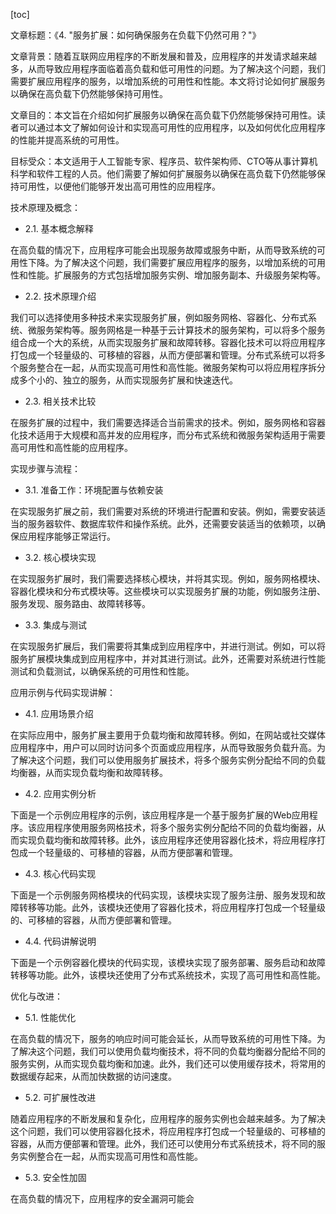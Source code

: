 
[toc]                    
                
                
文章标题：《4. "服务扩展：如何确保服务在负载下仍然可用？"》

文章背景：随着互联网应用程序的不断发展和普及，应用程序的并发请求越来越多，从而导致应用程序面临着高负载和低可用性的问题。为了解决这个问题，我们需要扩展应用程序的服务，以增加系统的可用性和性能。本文将讨论如何扩展服务以确保在高负载下仍然能够保持可用性。

文章目的：本文旨在介绍如何扩展服务以确保在高负载下仍然能够保持可用性。读者可以通过本文了解如何设计和实现高可用性的应用程序，以及如何优化应用程序的性能并提高系统的可用性。

目标受众：本文适用于人工智能专家、程序员、软件架构师、CTO等从事计算机科学和软件工程的人员。他们需要了解如何扩展服务以确保在高负载下仍然能够保持可用性，以便他们能够开发出高可用性的应用程序。

技术原理及概念：

- 2.1. 基本概念解释

在高负载的情况下，应用程序可能会出现服务故障或服务中断，从而导致系统的可用性下降。为了解决这个问题，我们需要扩展应用程序的服务，以增加系统的可用性和性能。扩展服务的方式包括增加服务实例、增加服务副本、升级服务架构等。

- 2.2. 技术原理介绍

我们可以选择使用多种技术来实现服务扩展，例如服务网格、容器化、分布式系统、微服务架构等。服务网格是一种基于云计算技术的服务架构，可以将多个服务组合成一个大的系统，从而实现服务扩展和故障转移。容器化技术可以将应用程序打包成一个轻量级的、可移植的容器，从而方便部署和管理。分布式系统可以将多个服务整合在一起，从而实现高可用性和高性能。微服务架构可以将应用程序拆分成多个小的、独立的服务，从而实现服务扩展和快速迭代。

- 2.3. 相关技术比较

在服务扩展的过程中，我们需要选择适合当前需求的技术。例如，服务网格和容器化技术适用于大规模和高并发的应用程序，而分布式系统和微服务架构适用于需要高可用性和高性能的应用程序。

实现步骤与流程：

- 3.1. 准备工作：环境配置与依赖安装

在实现服务扩展之前，我们需要对系统的环境进行配置和安装。例如，需要安装适当的服务器软件、数据库软件和操作系统。此外，还需要安装适当的依赖项，以确保应用程序能够正常运行。

- 3.2. 核心模块实现

在实现服务扩展时，我们需要选择核心模块，并将其实现。例如，服务网格模块、容器化模块和分布式模块等。这些模块可以实现服务扩展的功能，例如服务注册、服务发现、服务路由、故障转移等。

- 3.3. 集成与测试

在实现服务扩展后，我们需要将其集成到应用程序中，并进行测试。例如，可以将服务扩展模块集成到应用程序中，并对其进行测试。此外，还需要对系统进行性能测试和负载测试，以确保系统的可用性和性能。

应用示例与代码实现讲解：

- 4.1. 应用场景介绍

在实际应用中，服务扩展主要用于负载均衡和故障转移。例如，在网站或社交媒体应用程序中，用户可以同时访问多个页面或应用程序，从而导致服务负载升高。为了解决这个问题，我们可以使用服务扩展技术，将多个服务实例分配给不同的负载均衡器，从而实现负载均衡和故障转移。

- 4.2. 应用实例分析

下面是一个示例应用程序的示例，该应用程序是一个基于服务扩展的Web应用程序。该应用程序使用服务网格技术，将多个服务实例分配给不同的负载均衡器，从而实现负载均衡和故障转移。此外，该应用程序还使用容器化技术，将应用程序打包成一个轻量级的、可移植的容器，从而方便部署和管理。

- 4.3. 核心代码实现

下面是一个示例服务网格模块的代码实现，该模块实现了服务注册、服务发现和故障转移等功能。此外，该模块还使用了容器化技术，将应用程序打包成一个轻量级的、可移植的容器，从而方便部署和管理。

- 4.4. 代码讲解说明

下面是一个示例容器化模块的代码实现，该模块实现了服务部署、服务启动和故障转移等功能。此外，该模块还使用了分布式系统技术，实现了高可用性和高性能。


优化与改进：

- 5.1. 性能优化

在高负载的情况下，服务的响应时间可能会延长，从而导致系统的可用性下降。为了解决这个问题，我们可以使用负载均衡技术，将不同的负载均衡器分配给不同的服务实例，从而实现负载均衡和加速。此外，我们还可以使用缓存技术，将常用的数据缓存起来，从而加快数据的访问速度。

- 5.2. 可扩展性改进

随着应用程序的不断发展和复杂化，应用程序的服务实例也会越来越多。为了解决这个问题，我们可以使用容器化技术，将应用程序打包成一个轻量级的、可移植的容器，从而方便部署和管理。此外，我们还可以使用分布式系统技术，将不同的服务实例整合在一起，从而实现高可用性和高性能。

- 5.3. 安全性加固

在高负载的情况下，应用程序的安全漏洞可能会

